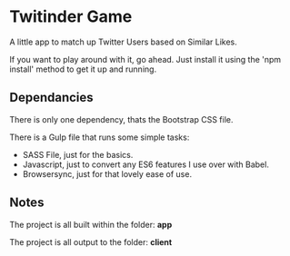 # Twitinder Game

A little app to match up Twitter Users based on Similar Likes.

If you want to play around with it, go ahead. Just install it using the 'npm install' method to get it up and running.

## Dependancies

There is only one dependency, thats the Bootstrap CSS file. 

There is a Gulp file that runs some simple tasks:

- SASS File, just for the basics.
- Javascript, just to convert any ES6 features I use over with Babel.
- Browsersync, just for that lovely ease of use.



## Notes

The project is all built within the folder: **app**

The project is all output to the folder: **client**